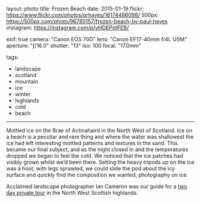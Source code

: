 layout: photo
title: Frozen Beach
date: 2015-01-19
flickr: https://www.flickr.com/photos/prhayes/16174486098/
500px: https://500px.com/photo/96785157/frozen-beach-by-paul-hayes
instagram: https://instagram.com/p/yHDEPotFEB/

exif: true
camera: "Canon EOS 70D"
lens: "Canon EF17-40mm f/4L USM"
aperture: "ƒ/16.0"
shutter: "13"
iso: 100
focal: "17.0mm"

tags:
  - landscape
  - scotland
  - mountain
  - ice
  - winter
  - highlands
  - cold
  - beach
---

Mottled ice on the Brae of Achnahaird in the North West of Scotland. Ice on a beach is a peculiar and rare thing and where the water was shallowest the ice had left interesting mottled patterns and textures in the sand. This became our final subject, and as the night closed in and the temperatures dropped we began to feel the cold. We noticed that the ice patches had visibly grown whilst we’d been there. Setting the heavy tripods up on the ice was a hoot, with legs sprawled, we could slide the pod about the icy surface and quickly find the composition we wanted; photography on ice.

Acclaimed landscape photographer Ian Cameron was our guide for a [two day private tour](http://sam-and-paul.com/2015/01/landscape-photography-scottish-highlands/3/) in the North West Scottish highlands.
